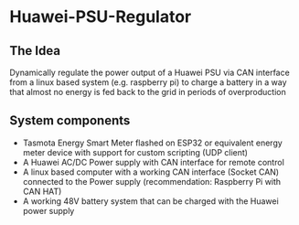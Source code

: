 # Huawei-PSU-Regulator

## The Idea
Dynamically regulate the power output of a Huawei PSU via CAN interface from a linux based system (e.g. raspberry pi)
to charge a battery in a way that almost no energy is fed back to the grid in periods of overproduction

## System components
- Tasmota Energy Smart Meter flashed on ESP32 or equivalent energy meter device with support for custom scripting (UDP client)
- A Huawei AC/DC Power supply with CAN interface for remote control
- A linux based computer with a working CAN interface (Socket CAN) connected to the Power supply (recommendation: Raspberry Pi with CAN HAT)
- A working 48V battery system that can be charged with the Huawei power supply


